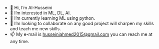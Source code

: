 - 👋 Hi, I’m Al-Husseini
- 👀 I’m interested in ML, DL, AI.
- 🌱 I’m currently learning ML using python.
- 💞️ I’m looking to collaborate on any good project will  sharpen my skills and teach me new skills.
- 📫 My e-mail is husseiniahmed2015@gmail.com you can reach me at any time.

<!---
husseini2000/husseini2000 is a ✨ special ✨ repository because its `README.md` (this file) appears on your GitHub profile.
You can click the Preview link to take a look at your changes.
--->
